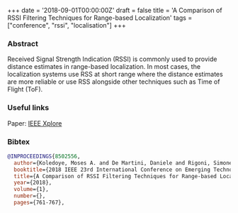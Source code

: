 +++
date = '2018-09-01T00:00:00Z'
draft = false
title = 'A Comparison of RSSI Filtering Techniques for Range-based Localization'
tags = ["conference", "rssi", "localisation"]
+++

### Abstract
Received Signal Strength Indication (RSSI) is commonly used to provide distance estimates in range-based localization. In most cases, the localization systems use RSS at short range where the distance estimates are more reliable or use RSS alongside other techniques such as Time of Flight (ToF).

### Useful links
Paper: [IEEE Xplore](https://ieeexplore.ieee.org/document/8502556/)

### Bibtex
```bibtex
@INPROCEEDINGS{8502556,
  author={Koledoye, Moses A. and De Martini, Daniele and Rigoni, Simone and Facchinetti, Tullio},
  booktitle={2018 IEEE 23rd International Conference on Emerging Technologies and Factory Automation (ETFA)}, 
  title={A Comparison of RSSI Filtering Techniques for Range-based Localization}, 
  year={2018},
  volume={1},
  number={},
  pages={761-767},
```
